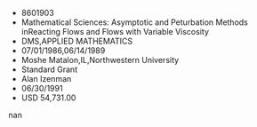 
* 8601903
* Mathematical Sciences: Asymptotic and Peturbation Methods inReacting Flows and Flows with Variable Viscosity
* DMS,APPLIED MATHEMATICS
* 07/01/1986,06/14/1989
* Moshe Matalon,IL,Northwestern University
* Standard Grant
* Alan Izenman
* 06/30/1991
* USD 54,731.00

nan
